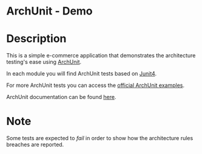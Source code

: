 # ArchUnit - Demo

# Description

This is a simple e-commerce application that demonstrates the architecture testing's ease using [ArchUnit](https://www.archunit.org/).

In each module you will find ArchUnit tests based on [Junit4](https://www.archunit.org/userguide/html/000_Index.html#_junit_4).

For more ArchUnit tests you can access the [official ArchUnit examples](https://github.com/TNG/ArchUnit-Examples).

ArchUnit documentation can be found [here](https://www.archunit.org/userguide/html/000_Index.html).

# Note

Some tests are expected to *fail* in order to show how the architecture rules breaches are reported.
